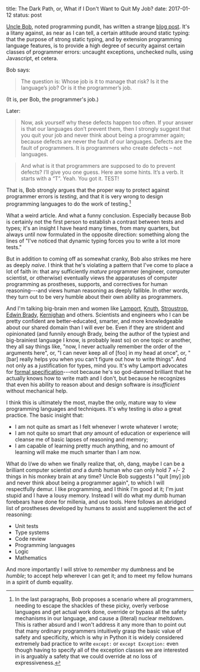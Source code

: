 title: The Dark Path, or, What if I Don't Want to Quit My Job?
date: 2017-01-12
status: post

[Uncle Bob][], noted programming pundit, has written a strange [blog post](http://blog.cleancoder.com/uncle-bob/2017/01/11/TheDarkPath.html). It's a litany against, as near as I can tell, a certain attitude around static typing: that the purpose of strong static typing, and by extension programming language features, is to provide a high degree of security against certain classes of programmer errors: uncaught exceptions, unchecked nulls, using Javascript, et cetera.

[Uncle Bob]: https://en.wikipedia.org/wiki/Robert_Cecil_Martin

Bob says: 

> The question is: Whose job is it to manage that risk? Is it the language’s job? Or is it the programmer’s job.

(It is, per Bob, the programmer's job.) 

Later:

> Now, ask yourself why these defects happen too often. If your answer is that our languages don’t prevent them, then I strongly suggest that you quit your job and never think about being a programmer again; because defects are never the fault of our languages. Defects are the fault of programmers. It is programmers who create defects – not languages.

> And what is it that programmers are supposed to do to prevent defects? I’ll give you one guess. Here are some hints. It’s a verb. It starts with a “T”. Yeah. You got it. TEST!

That is, Bob strongly argues that the proper way to protect against programmer errors is *testing*, and that it is very wrong to design programming languages to do the work of testing.[^1]

[^1]: In the last paragraphs, Bob proposes a scenario where all programmers, needing to escape the shackles of these picky, overly verbose languages and get actual work done, override or bypass all the safety mechanisms in our language, and cause a (literal) nuclear meltdown. This is rather absurd and I won't address it any more than to point out that many ordinary programmers intuitively grasp the basic value of safety and specificity, which is why in Python it is widely considered extremely bad practice to write `except:` or `except Exception:` even though having to specify all of the exception classes we are interested in is arguably a safety that we could override at no loss of expressiveness.

What a weird article. And what a funny conclusion. Especially because Bob is certainly not the first person to establish a contrast between tests and types; it's an insight I have heard many times, from many quarters, but always until now formulated in the opposite direction: something along the lines of "I've noticed that dynamic typing forces you to write a lot more tests."

But in addition to coming off as somewhat cranky, Bob also strikes me here as deeply *naive*. I think that he's violating a pattern that I've come to place a lot of faith in: that any sufficiently *mature* programmer (engineer, computer scientist, or otherwise) eventually views the apparatuses of computer programming as prostheses, supports, and correctives for human reasoning---and views human reasoning as deeply fallible. In other words, they turn out to be very humble about their own ability as programmers.

And I'm talking big-brain men and women like [Lamport][], [Knuth][], [Stroustrop][], [Edwin Brady], [Kernighan][] and others. Scientists and engineers who I can be pretty confident are better-educated, smarter, and more knowledgeable about our shared domain than I will ever be. Even if they are strident and opinionated (and funnily enough Brady, being the author of the typiest and big-brainiest language I know, is probably least so) on one topic or another, they all say things like, "now, I never actually remember the order of the arguments here", or, "I can never keep all of [foo] in my head at once", or, "[bar] really helps you when you can't figure out how to write things". And not only as a justification for types, mind you. It's why Lamport advocates for [formal specification](https://en.wikipedia.org/wiki/TLA%2B)---not because he's so god-damned brilliant that he actually knows how to write math and I don't, but because he recognizes that even his ability to reason about and design software is *insufficient* without mechanical help.

[Lamport]: https://en.wikipedia.org/wiki/Leslie_Lamport
[Knuth]: https://en.wikipedia.org/wiki/Donald_Knuth
[Stroustrop]: https://en.wikipedia.org/wiki/Bjarne_Stroustrup
[Kernighan]: https://en.wikipedia.org/wiki/Brian_Kernighan
[Edwin Brady]: https://en.wikipedia.org/wiki/Idris_(programming_language)

I think this is ultimately the most, maybe the only, mature way to view programming languages and techniques. It's why testing is *also* a great practice. The basic insight that:

- I am not quite as smart as I felt whenever I wrote whatever I wrote;
- I am not quite so smart that *any* amount of education or experience will cleanse me of basic lapses of reasoning and memory;
- I am capable of learning pretty much anything, and no amount of learning will make me much smarter than I am now.

What do I/we do when we finally realize that, oh, dang, maybe I can be a brilliant computer scientist *and* a dumb human who can only hold 7 +/- 2 things in his monkey brain at any time? Uncle Bob suggests I "quit [my] job and never think about being a programmer again", to which I will respectfully demur. I like programming, and I think I'm good at it; I'm just stupid and I have a lousy memory. Instead I will do what my dumb human forebears have done for millenia, and use tools. Here follows an abridged list of prostheses developed by humans to assist and supplement the act of reasoning:

- Unit tests
- Type systems
- Code review
- Programming languages
- Logic
- Mathematics

And more importantly I will strive to *remember* my dumbness and be *humble*; to accept help wherever I can get it; and to meet my fellow humans in a spirit of dumb equality.
